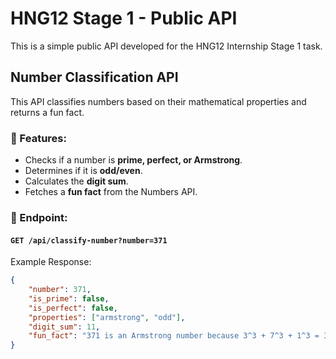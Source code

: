 # HNG12 Stage 1 - Public API
  This is a simple public API developed for the HNG12 Internship Stage 1 task.

## Number Classification API

This API classifies numbers based on their mathematical properties and returns a fun fact.

### 🚀 Features:
- Checks if a number is **prime, perfect, or Armstrong**.
- Determines if it is **odd/even**.
- Calculates the **digit sum**.
- Fetches a **fun fact** from the Numbers API.

### 📌 Endpoint:
#### `GET /api/classify-number?number=371`
Example Response:
```json
{
    "number": 371,
    "is_prime": false,
    "is_perfect": false,
    "properties": ["armstrong", "odd"],
    "digit_sum": 11,
    "fun_fact": "371 is an Armstrong number because 3^3 + 7^3 + 1^3 = 371"
}